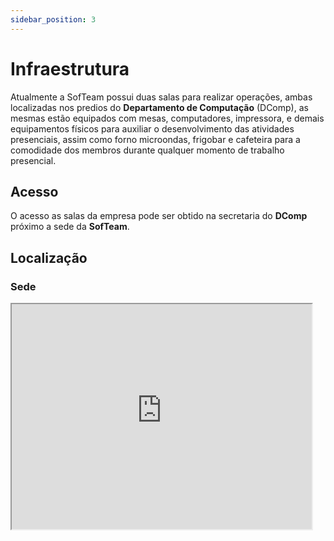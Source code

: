 ```yaml
---
sidebar_position: 3
---
```


# Infraestrutura

Atualmente a SofTeam possui duas salas para realizar operações, ambas localizadas nos predios do **Departamento
de Computação** (DComp), as mesmas estão equipados com mesas, computadores, impressora, e demais equipamentos físicos
para auxiliar o desenvolvimento das atividades presenciais, assim como forno microondas, frigobar e cafeteira para a
comodidade dos membros durante qualquer momento de trabalho presencial.

## Acesso

O acesso as salas da empresa pode ser obtido na secretaria do **DComp** próximo a sede da **SofTeam**.

## Localização

### Sede

<iframe
  width="480"
  height="360"
  scrolling="no"
  src="https://www.openstreetmap.org/export/embed.html?bbox=-37.1080505847931%2C-10.926254470719552%2C-37.09983229637147%2C-10.918743388928238&amp;layer=mapnik&amp;marker=-10.922498953575763%2C-37.103941440582275"
/>

### DComp CCET

<iframe
  width="480"
  height="360"
  scrolling="no"
  src="https://www.openstreetmap.org/export/embed.html?bbox=-37.1080505847931%2C-10.926254470719552%2C-37.09983229637147%2C-10.918743388928238&amp;layer=mapnik&amp;marker=-10.923731484776406%2C-37.10140943527222"
/>
